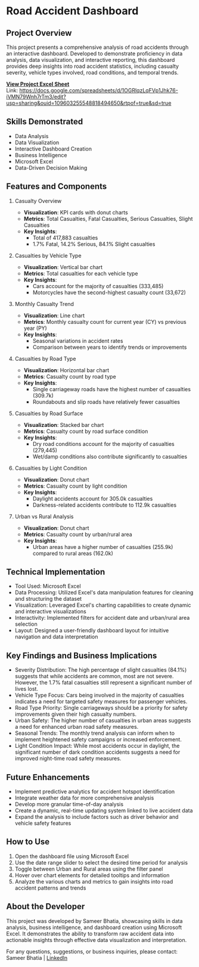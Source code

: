 # Road Accident Dashboard

## Project Overview
This project presents a comprehensive analysis of road accidents through an interactive dashboard. Developed to demonstrate proficiency in data analysis, data visualization, and interactive reporting, this dashboard provides deep insights into road accident statistics, including casualty severity, vehicle types involved, road conditions, and temporal trends.

**[View Project Excel Sheet](https://docs.google.com/spreadsheets/d/1OGRlqzLqFVp1Jhk76-iVMN79Wnh7rTm3/edit?usp=sharing&ouid=109603255548818494650&rtpof=true&sd=true)**  
Link: https://docs.google.com/spreadsheets/d/1OGRlqzLqFVp1Jhk76-iVMN79Wnh7rTm3/edit?usp=sharing&ouid=109603255548818494650&rtpof=true&sd=true

## Skills Demonstrated
- Data Analysis
- Data Visualization
- Interactive Dashboard Creation
- Business Intelligence
- Microsoft Excel
- Data-Driven Decision Making

## Features and Components
1. Casualty Overview
   - **Visualization**: KPI cards with donut charts
   - **Metrics**: Total Casualties, Fatal Casualties, Serious Casualties, Slight Casualties
   - **Key Insights**:
     - Total of 417,883 casualties
     - 1.7% Fatal, 14.2% Serious, 84.1% Slight casualties

2. Casualties by Vehicle Type
   - **Visualization**: Vertical bar chart
   - **Metrics**: Total casualties for each vehicle type
   - **Key Insights**:
     - Cars account for the majority of casualties (333,485)
     - Motorcycles have the second-highest casualty count (33,672)

3. Monthly Casualty Trend
   - **Visualization**: Line chart
   - **Metrics**: Monthly casualty count for current year (CY) vs previous year (PY)
   - **Key Insights**:
     - Seasonal variations in accident rates
     - Comparison between years to identify trends or improvements

4. Casualties by Road Type
   - **Visualization**: Horizontal bar chart
   - **Metrics**: Casualty count by road type
   - **Key Insights**:
     - Single carriageway roads have the highest number of casualties (309.7k)
     - Roundabouts and slip roads have relatively fewer casualties

5. Casualties by Road Surface
   - **Visualization**: Stacked bar chart
   - **Metrics**: Casualty count by road surface condition
   - **Key Insights**:
     - Dry road conditions account for the majority of casualties (279,445)
     - Wet/damp conditions also contribute significantly to casualties

6. Casualties by Light Condition
   - **Visualization**: Donut chart
   - **Metrics**: Casualty count by light condition
   - **Key Insights**:
     - Daylight accidents account for 305.0k casualties
     - Darkness-related accidents contribute to 112.9k casualties

7. Urban vs Rural Analysis
   - **Visualization**: Donut chart
   - **Metrics**: Casualty count by urban/rural area
   - **Key Insights**:
     - Urban areas have a higher number of casualties (255.9k) compared to rural areas (162.0k)

## Technical Implementation
- Tool Used: Microsoft Excel
- Data Processing: Utilized Excel's data manipulation features for cleaning and structuring the dataset
- Visualization: Leveraged Excel's charting capabilities to create dynamic and interactive visualizations
- Interactivity: Implemented filters for accident date and urban/rural area selection
- Layout: Designed a user-friendly dashboard layout for intuitive navigation and data interpretation

## Key Findings and Business Implications
- Severity Distribution: The high percentage of slight casualties (84.1%) suggests that while accidents are common, most are not severe. However, the 1.7% fatal casualties still represent a significant number of lives lost.
- Vehicle Type Focus: Cars being involved in the majority of casualties indicates a need for targeted safety measures for passenger vehicles.
- Road Type Priority: Single carriageways should be a priority for safety improvements given their high casualty numbers.
- Urban Safety: The higher number of casualties in urban areas suggests a need for enhanced urban road safety measures.
- Seasonal Trends: The monthly trend analysis can inform when to implement heightened safety campaigns or increased enforcement.
- Light Condition Impact: While most accidents occur in daylight, the significant number of dark condition accidents suggests a need for improved night-time road safety measures.

## Future Enhancements
- Implement predictive analytics for accident hotspot identification
- Integrate weather data for more comprehensive analysis
- Develop more granular time-of-day analysis
- Create a dynamic, real-time updating system linked to live accident data
- Expand the analysis to include factors such as driver behavior and vehicle safety features

## How to Use
1. Open the dashboard file using Microsoft Excel
2. Use the date range slider to select the desired time period for analysis
3. Toggle between Urban and Rural areas using the filter panel
4. Hover over chart elements for detailed tooltips and information
5. Analyze the various charts and metrics to gain insights into road accident patterns and trends

## About the Developer
This project was developed by Sameer Bhatia, showcasing skills in data analysis, business intelligence, and dashboard creation using Microsoft Excel. It demonstrates the ability to transform raw accident data into actionable insights through effective data visualization and interpretation.

For any questions, suggestions, or business inquiries, please contact:  
Sameer Bhatia | [LinkedIn](https://www.linkedin.com/in/pingtosameer/)
